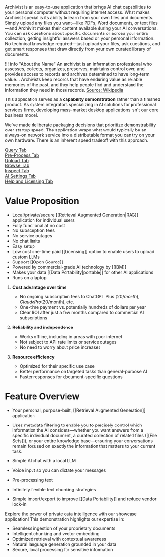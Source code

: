Archivist is an easy-to-use application that brings AI chat capabilities to your personal computer without requiring internet access. What makes Archivist special is its ability to learn from your own files and documents. Simply upload any files you want—like PDFs, Word documents, or text files—and Archivist makes their content available during your AI conversations. You can ask questions about specific documents or across your entire collection, getting insightful answers based on your personal information. No technical knowledge required—just upload your files, ask questions, and get smart responses that draw directly from your own curated library of documents.

!!! info "About the Name"
    An archivist is an information professional who assesses, collects, organizes, preserves, maintains control over, and provides access to records and archives determined to have long-term value... Archivists keep records that have enduring value as reliable memories of the past, and they help people find and understand the information they need in those records. [Source: Wikipedia](https://en.wikipedia.org/wiki/Archivist)

This application serves as a **capability demonstration** rather than a finished product. As system integrators specializing in AI solutions for professional services firms, developing mass-market desktop applications isn't our core business model.

We've made deliberate packaging decisions that prioritize demonstrability over startup speed. The application wraps what would typically be an always-on network service into a distributable format you can try on your own hardware. There is an inherent speed tradeoff with this approach.

[Query Tab](tabs/query.md)  
[Pre-Process Tab](tabs/pre-process.md)  
[Upload Tab](tabs/upload.md)  
[Browse Tab](tabs/browse.md)  
[Inspect Tab](tabs/inspect.md)  
[AI Settings Tab](tabs/ai_settings.md)  
[Help and Licensing Tab](tabs/help_and_licensing.md)  

# Value Proposition

- Local/private/secure [[Retrieval Augmented Generation|RAG]] application for individual users
- Fully functional at no cost
- No subscription fees
- No service outages
- No chat limits
- Easy setup
- Low cost one-time paid [[Licensing]] option to enable users to upload custom LLMs
- Support [[Open Source]]
- Powered by commercial-grade AI technology by [[IBM]]
- Makes your data [[Data Portability|portable]] for other AI applications
- Runs on a laptop


1. **Cost advantage over time**
    - No ongoing subscription fees to ChatGPT Plus ($20/month), Claude Pro ($20/month), etc.
    - One-time payment vs. potentially hundreds of dollars per year
    - Clear ROI after just a few months compared to commercial AI subscriptions

2. **Reliability and independence**
    - Works offline, including in areas with poor internet
    - Not subject to API rate limits or service outages
    - No need to worry about price increases

3. **Resource efficiency**
    - Optimized for their specific use case
    - Better performance on targeted tasks than general-purpose AI
    - Faster responses for document-specific questions

# Feature Overview

- Your personal, purpose-built, [[Retrieval Augmented Generation]] application

- Uses metadata filtering to enable you to precisely control which information the AI considers—whether you want answers from a specific individual document, a curated collection of related files ([[File Sets]]), or your entire knowledge base—ensuring your conversations remain focused on exactly the information that matters to your current task.

- Simple AI chat with a local LLM

- Voice input so you can dictate your messages

- Pre-processing text

- Infinitely flexible text chunking strategies

- Simple import/export to improve [[Data Portability]] and reduce vendor lock-in

Explore the power of private data intelligence with our showcase application! This demonstration highlights our expertise in:

- Seamless ingestion of your proprietary documents
- Intelligent chunking and vector embedding
- Optimized retrieval with contextual awareness
- Natural language generation grounded in your data
- Secure, local processing for sensitive information
